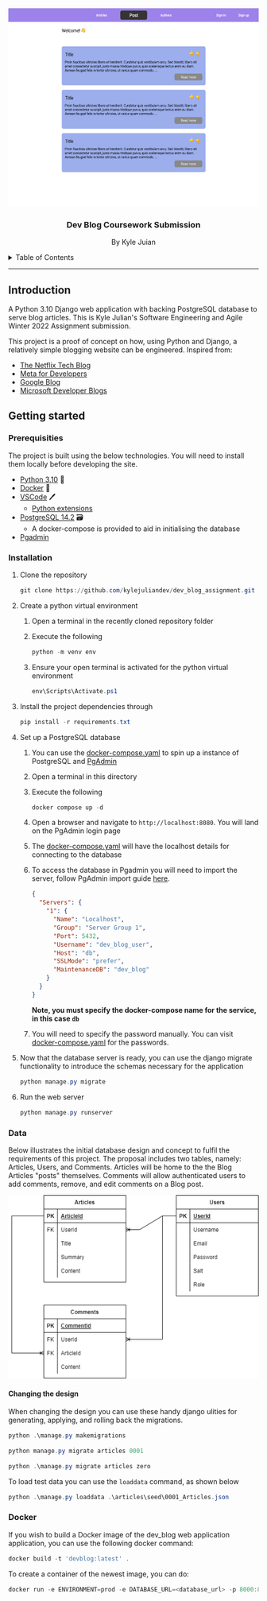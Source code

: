<div id="top"></div>

<div align="center">
 <a href="https://github.com/kylejuliandev/dev_blog_assignment">
    <img src="images/site-preview.png" alt="Logo" width="600" height="400">
  </a>
  <h3 align="center">Dev Blog Coursework Submission</h3>
  <p align="center">
    By Kyle Juian
  </p>
</div>

<details>
  <summary>Table of Contents</summary>
  <ol>
    <li><a href="#introduction">About The Project</a></li>
    <li>
      <a href="#getting-started">Getting Started</a>
      <ul>
        <li><a href="#prerequisites">Prerequisites</a></li>
        <li><a href="#installation">Installation</a></li>
        <li><a href="#data">Data</a></li>
      </ul>
    </li>
  </ol>
</details>

___

## Introduction

A Python 3.10 Django web application with backing PostgreSQL database to serve blog articles. This is Kyle Julian's Software Engineering and Agile Winter 2022 Assignment submission.

This project is a proof of concept on how, using Python and Django, a relatively simple blogging website can be engineered. Inspired from:

* [The Netflix Tech Blog](https://netflixtechblog.com/)
* [Meta for Developers](https://developers.facebook.com/blog)
* [Google Blog](https://developers.googleblog.com/)
* [Microsoft Developer Blogs](https://devblogs.microsoft.com/)

## Getting started

### Prerequisities

The project is built using the below technologies. You will need to install them locally before developing the site.

* [Python 3.10](https://www.python.org/downloads/release/python-3100/) 🐍
* [Docker](https://www.docker.com/products/docker-desktop) 🐳
* [VSCode](https://code.visualstudio.com/) 🖊
  * [Python extensions](https://marketplace.visualstudio.com/items?itemName=ms-python.python)
* [PostgreSQL 14.2](https://www.postgresql.org/) 🗃
  * A docker-compose is provided to aid in initialising the database
* [Pgadmin](https://www.pgadmin.org/)

### Installation

1. Clone the repository

    ```ps1
    git clone https://github.com/kylejuliandev/dev_blog_assignment.git
    ```

1. Create a python virtual environment

    1. Open a terminal in the recently cloned repository folder

    1. Execute the following

        ```ps1
        python -m venv env
        ```

    1. Ensure your open terminal is activated for the python virtual environment

        ```ps1
        env\Scripts\Activate.ps1
        ```

1. Install the project dependencies through

    ```ps1
    pip install -r requirements.txt
    ```

1. Set up a PostgreSQL database

    1. You can use the [docker-compose.yaml](data/docker-compose.yaml) to spin up a instance of PostgreSQL and [PgAdmin](https://www.pgadmin.org/)

    1. Open a terminal in this directory

    1. Execute the following

       ```ps1
       docker compose up -d
       ```

    1. Open a browser and navigate to `http://localhost:8080`. You will land on the PgAdmin login page

    1. The [docker-compose.yaml](data/docker-compose.yaml) will have the localhost details for connecting to the database

    1. To access the database in Pgadmin you will need to import the server, follow PgAdmin import guide [here](https://www.pgadmin.org/docs/pgadmin4/latest/import_export_servers.html).

        ```json
        {
          "Servers": {
            "1": {
              "Name": "Localhost",
              "Group": "Server Group 1",
              "Port": 5432,
              "Username": "dev_blog_user",
              "Host": "db",
              "SSLMode": "prefer",
              "MaintenanceDB": "dev_blog"
            }
          }
        }
        ```

        **Note, you must specify the docker-compose name for the service, in this case `db`**

    1. You will need to specify the password manually. You can visit [docker-compose.yaml](data/docker-compose.yaml) for the passwords.

1. Now that the database server is ready, you can use the django migrate functionality to introduce the schemas necessary for the application

    ```ps1
    python manage.py migrate
    ```

1. Run the web server

    ```ps1
    python manage.py runserver
    ```

### Data

Below illustrates the initial database design and concept to fulfil the requirements of this project. The proposal includes two tables, namely: Articles, Users, and Comments. Articles will be home to the the Blog Articles "posts" themselves. Comments will allow authenticated users to add comments, remove, and edit comments on a Blog post.

![Initial Database Design](images/Dev_Blog_Database_Design.png)

#### Changing the design

When changing the design you can use these handy django ulities for generating, applying, and rolling back the migrations.

```ps1
python .\manage.py makemigrations
```

```ps1
python manage.py migrate articles 0001
```

```ps1
python .\manage.py migrate articles zero
```

To load test data you can use the `loaddata` command, as shown below

```ps1
python .\manage.py loaddata .\articles\seed\0001_Articles.json
```

### Docker

If you wish to build a Docker image of the dev_blog web application application, you can use the following docker command:

```ps1
docker build -t 'devblog:latest' .
```

To create a container of the newest image, you can do:

```ps1
docker run -e ENVIRONMENT=prod -e DATABASE_URL=<database_url> -p 8000:8000 devblog
```

